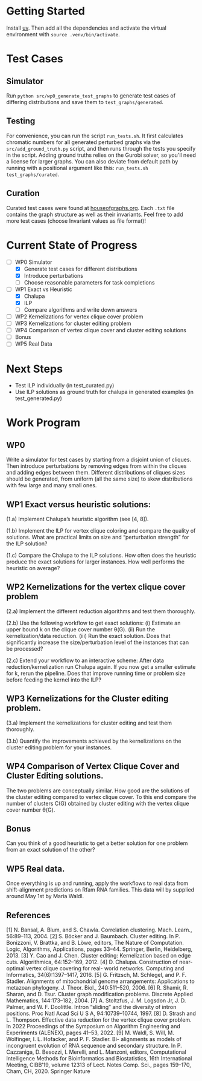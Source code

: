 # Getting Started

Install [uv](https://github.com/astral-sh/uv). Then add all the dependencies and activate the virtual environment with `source .venv/bin/activate`.

# Test Cases

## Simulator

Run `python src/wp0_generate_test_graphs` to generate test cases of differing distributions and save them to `test_graphs/generated`.

## Testing

For convenience, you can run the script `run_tests.sh`. It first calculates chromatic numbers for all generated perturbed graphs via the `src/add_ground_truth.py` script, and then runs through the tests you specify in the script. Adding ground truths relies on the Gurobi solver, so you'll need a license for larger graphs. You can also deviate from default path by running with a positional argument like this: `run_tests.sh test_graphs/curated`.

## Curation

Curated test cases were found at [houseofgraphs.org](houseofgraphs.org). Each `.txt` file contains the graph structure as well as their invariants. Feel free to add more test cases (choose Invariant values as file format)!

# Current State of Progress

- [ ] WP0 Simulator
  - [x] Generate test cases for different distributions
  - [x] Introduce perturbations
  - [ ] Choose reasonable parameters for task completions
- [ ] WP1 Exact vs Heuristic
  - [x] Chalupa
  - [x] ILP
  - [ ] Compare algorithms and write down answers
- [ ] WP2 Kernelizations for vertex clique cover problem
- [ ] WP3 Kernelizations for cluster editing problem
- [ ] WP4 Comparison of vertex clique cover and cluster editing solutions
- [ ] Bonus
- [ ] WP5 Real Data

# Next Steps

- Test ILP individually (in test_curated.py)
- Use ILP solutions as ground truth for chalupa in generated examples (in test_generated.py)

# Work Program

## WP0

Write a simulator for test cases by starting from a disjoint union of
cliques. Then introduce perturbations by removing edges from within
the cliques and adding edges between them. Different distributions of
cliques sizes should be generated, from uniform (all the same size) to skew
distributions with few large and many small ones.

## WP1 Exact versus heuristic solutions:

(1.a) Implement Chalupa’s heuristic algorithm (see [4, 8]).

(1.b) Implement the ILP for vertex clique coloring and compare the quality
of solutions. What are practical limits on size and “perturbation
strength” for the ILP solution?

(1.c) Compare the Chalupa to the ILP solutions. How often does the
heuristic produce the exact solutions for larger instances. How well
performs the heuristic on average?

## WP2 Kernelizations for the vertex clique cover problem

(2.a) Implement the different reduction algorithms and test them thoroughly.

(2.b) Use the following workflow to get exact solutions: (i) Estimate an
upper bound k on the clique cover number θ(G). (ii) Run the kernelization/data reduction.
(iii) Run the exact solution.
Does that significantly increase the size/perturbation level of the instances that can be processed?

(2.c) Extend your workflow to an interactive scheme: After data reduction/kernelization run Chalupa again. If you now get a smaller estimate for k, rerun the pipeline. Does that improve running time or
problem size before feeding the kernel into the ILP?

## WP3 Kernelizations for the Cluster editing problem.

(3.a) Implement the kernelizations for cluster editing and test them thoroughly.

(3.b) Quantify the improvements achieved by the kernelizations on the
cluster editing problem for your instances.

## WP4 Comparison of Vertex Clique Cover and Cluster Editing solutions.

The two problems are conceptually similar. How good are the solutions of the
cluster editing compared to vertex clique cover. To this end compare the
number of clusters C(G) obtained by cluster editing with the vertex clique
cover number θ(G).

## Bonus

Can you think of a good heuristic to get a better solution for one
problem from an exact solution of the other?

## WP5 Real data.

Once everything is up and running, apply the workflows to
real data from shift-alignment predictions on Rfam RNA families. This
data will by supplied around May 1st by Maria Waldl.

## References

[1] N. Bansal, A. Blum, and S. Chawla. Correlation clustering. Mach. Learn.,
56:89–113, 2004.
[2] S. Böcker and J. Baumbach. Cluster editing. In P. Bonizzoni, V. Brattka, and B. Löwe, editors, The Nature of Computation. Logic, Algorithms,
Applications, pages 33–44. Springer, Berlin, Heidelberg, 2013.
[3] Y. Cao and J. Chen. Cluster editing: Kernelization based on edge cuts.
Algorithmica, 64:152–169, 2012.
[4] D. Chalupa. Construction of near-optimal vertex clique covering for real-
world networks. Computing and Informatics, 34(6):1397–1417, 2016.
[5] G. Fritzsch, M. Schlegel, and P. F. Stadler. Alignments of mitochondrial
genome arrangements: Applications to metazoan phylogeny. J. Theor. Biol.,
240:511–520, 2006.
[6] R. Shamir, R. Sharan, and D. Tsur. Cluster graph modification problems.
Discrete Applied Mathematics, 144:173–182, 2004.
[7] A. Stoltzfus, J. M. Logsdon Jr, J. D. Palmer, and W. F. Doolittle. Intron
“sliding” and the diversity of intron positions. Proc Natl Acad Sci U S A,
94:10739–10744, 1997.
[8] D. Strash and L. Thompson. Effective data reduction for the vertex clique
cover problem. In 2022 Proceedings of the Symposium on Algorithm Engineering and Experiments (ALENEX), pages 41–53, 2022.
[9] M. Waldl, S. Will, M. Wolfinger, I. L. Hofacker, and P. F. Stadler. Bi-
alignments as models of incongruent evolution of RNA sequence and secondary structure. In P. Cazzaniga, D. Besozzi, I. Merelli, and L. Manzoni, editors, Computational Intelligence Methods for Bioinformatics and
Biostatistics, 16th International Meeting, CIBB’19, volume 12313 of Lect.
Notes Comp. Sci., pages 159–170, Cham, CH, 2020. Springer Nature

